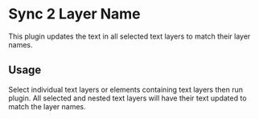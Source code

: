 # Sync 2 Layer Name

This plugin updates the text in all selected text layers to match their layer names.

## Usage

Select individual text layers or elements containing text layers then run plugin. All selected and nested text layers will have their text updated to match the layer names.
